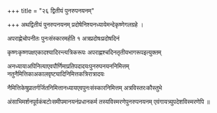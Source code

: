 +++
title = "२६ द्वितीयं पुनरुपनयनम्"

+++
अथद्वितीयं पुनरुपनयनम् प्रदोषेनिश्यनध्यायेमन्देकृष्णेगलग्रहे ।

अपराह्णेचोपनीतः पुनःसंस्कारमर्हति १ अत्रप्रदोषःप्रदोषदिनं

कृष्णःकृष्णपक्षएकादश्यादिरन्‍त्यत्रिकरूपः अपराह्णश्चदिनतृतीयभागरूपइत्युक्तम्

अनध्यायाअपिनित्याएवपौर्णिमाप्रतिपदादयःपुनरुपनयननिमित्तम् नतुनैमित्तिकाअकालवृष्ट्यादिनिमित्तकत्रिरात्रादयः

नैमित्तिकेषुप्रातर्गर्जितनिमित्तानध्यायएवपुनःसंस्कारनिमित्तम् अत्रविस्तरःकौस्तुभे

अंसाभिमर्शनपूर्वकंबटोःसमीपमानयनंप्रधानकर्म तस्यविस्मरणेपुनरुपनयनम् एवंगायत्र्युपदेशविस्मरणेपि ॥
